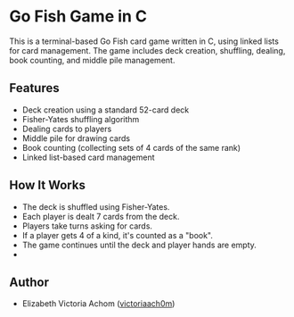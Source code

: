 # Go Fish Game in C

This is a terminal-based Go Fish card game written in C, using linked lists for card management. The game includes deck creation, shuffling, dealing, book counting, and middle pile management.

## Features

- Deck creation using a standard 52-card deck
- Fisher-Yates shuffling algorithm
- Dealing cards to players
- Middle pile for drawing cards
- Book counting (collecting sets of 4 cards of the same rank)
- Linked list-based card management

## How It Works

- The deck is shuffled using Fisher-Yates.
- Each player is dealt 7 cards from the deck.
- Players take turns asking for cards.
- If a player gets 4 of a kind, it's counted as a "book".
- The game continues until the deck and player hands are empty.
- 
## Author

- Elizabeth Victoria Achom ([victoriaach0m](https://github.com/victoriaach0m))



